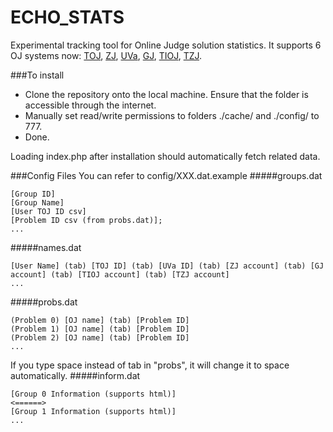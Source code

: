 ECHO_STATS
=====

Experimental tracking tool for Online Judge solution statistics.
It supports 6 OJ systems now: [TOJ](http://toj.tfcis.org/oj/info/), [ZJ](http://zerojudge.tw/), [UVa](http://uva.onlinejudge.org/), [GJ](http://www.tcgs.tc.edu.tw:1218/), [TIOJ](http://tioj.ck.tp.edu.tw/), [TZJ](http://judge.tnfsh.tn.edu.tw:8080/).

###To install

- Clone the repository onto the local machine. Ensure that the folder is accessible through the internet.
- Manually set read/write permissions to folders ./cache/ and ./config/ to 777.
- Done.

Loading index.php after installation should automatically fetch related data.

###Config Files
You can refer to config/XXX.dat.example
#####groups.dat
```
[Group ID]
[Group Name]
[User TOJ ID csv]
[Problem ID csv (from probs.dat)];
...
```
#####names.dat
```
[User Name] (tab) [TOJ ID] (tab) [UVa ID] (tab) [ZJ account] (tab) [GJ account] (tab) [TIOJ account] (tab) [TZJ account]
...
```
#####probs.dat
```
(Problem 0) [OJ name] (tab) [Problem ID]
(Problem 1) [OJ name] (tab) [Problem ID]
(Problem 2) [OJ name] (tab) [Problem ID]
...
```
If you type space instead of tab in "probs", it will change it to space automatically.
#####inform.dat
```
[Group 0 Information (supports html)]
<======>
[Group 1 Information (supports html)]
...
```
